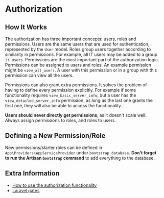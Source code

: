# Authorization

## How It Works

The authorization has three important concepts: users, roles and permissions.
Users are the same users that are used for authentication, represented by the
`User` model. Roles group users together according to similarity in permissions.
For example, all IT users may be added to a group `it_users`. Permissions are
the most important part of the authorization logic. Permissions can be assigned
to users and roles. An example permission might be `view_all_users`. A user with
this permission or in a group with this permission can view all the users.

Permissions can also grant extra permissions. It solves the problem of having to
define every permission explicitly. For example if some functionality requires
`view_basic_server_info`, but a user has the `view_detailed_server_info`
permission, as long as the last one grants the first one, they will also be able
to access the functionality.

**Users should never directly get permissions**, as it doesn't scale well.
Always assign permissions to roles, and roles to users.

## Defining a New Permission/Role

New permissions/starter roles can be defined in
`App\Providers\AppServiceProvider` under `bootstrap_database`. **Don't forget to
run the Artisan `bootstrap` command** to add everything to the database.

## Extra Information

-   [How to use the authorization
    functionality](https://spatie.be/docs/laravel-permission/v5/basic-usage/basic-usage)
-   [Laravel gates](https://laravel.com/docs/10.x/authorization#gates)
